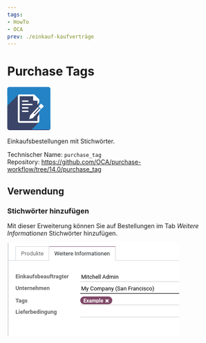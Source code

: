 ```yaml
---
tags:
- HowTo
- OCA
prev: ./einkauf-kaufverträge
---
```

# Purchase Tags

![](assets/icon_oca_agreement.png)

Einkaufsbestellungen mit Stichwörter.

Technischer Name: `purchase_tag`\
Repository: <https://github.com/OCA/purchase-workflow/tree/14.0/purchase_tag>

## Verwendung

### Stichwörter hinzufügen

Mit dieser Erweiterung können Sie auf Bestellungen im Tab *Weitere Informationen* Stichwörter hinzufügen.

![](assets/Purchase%20Tags.png)